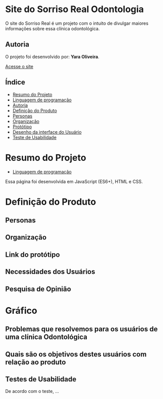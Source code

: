 # Site do Sorriso Real Odontologia
O site do Sorriso Real é um projeto com o intuito de divulgar maiores informações sobre essa clínica odontológica.

## Autoria
O projeto foi desenvolvido por: **Yara Oliveira**.

[Acesse o site](https://yaoliveira.github.io/sorriso-real-odontologia/)

## Índice

* [Resumo do Projeto](#Resumo-do-Projeto)
* [Linguagem de programação](#Linguagem-de-programação)
* [Autoria](#Autoria)
* [Definição do Produto](#Definição-do-produto)
* [Personas](#Personas)
* [Organização](#Organização)
* [Protótipo](#Protótipo)
* [Desenho da interface do Usuário](#Desenho-da-interface-do-Usuário)
* [Teste de Usabilidade](#Teste-de-usabilidade)

# Resumo do Projeto
 

* [Linguagem de programação](#Linguagem-de-programação)

Essa página foi desenvolvida em JavaScript (ES6+), HTML e CSS.


# Definição do Produto

## Personas


## Organização


## Link do protótipo





## Necessidades dos Usuários


## Pesquisa de Opinião


# Gráfico


## Problemas que resolvemos para os usuários de uma clínica Odontológica


## Quais são os objetivos destes usuários com relação ao produto


## Testes de Usabilidade
De acordo com o teste, ...
